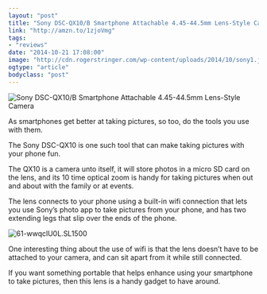 ```yaml
---
layout: "post"
title: "Sony DSC-QX10/B Smartphone Attachable 4.45-44.5mm Lens-Style Camera"
link: "http://amzn.to/1zjoVmg"
tags: 
- "reviews"
date: "2014-10-21 17:08:00"
image: "http://cdn.rogerstringer.com/wp-content/uploads/2014/10/sony1.jpg"
ogtype: "article"
bodyclass: "post"
---
```


![Sony DSC-QX10/B Smartphone Attachable 4.45-44.5mm Lens-Style Camera](http://cdn.rogerstringer.com/wp-content/uploads/2014/10/sony1.jpg "Sony DSC-QX10/B Smartphone Attachable 4.45-44.5mm Lens-Style Camera")

As smartphones get better at taking pictures, so too, do the tools you use with them.

The Sony DSC-QX10 is one such tool that can make taking pictures with your phone fun.

The QX10 is a camera unto itself, it will store photos in a micro SD card on the lens, and its 10 time optical zoom is handy for taking pictures when out and about with the family or at events.

The lens connects to your phone using a built-in wifi connection that lets you use Sony’s photo app to take pictures from your phone, and has two extending legs that slip over the ends of the phone.

![61-wwqclU0L._SL1500_](http://cdn.rogerstringer.com/wp-content/uploads/2014/10/61-wwqclU0L._SL1500_-1024x768.jpg)

One interesting thing about the use of wifi is that the lens doesn’t have to be attached to your camera, and can sit apart from it while still connected.

If you want something portable that helps enhance using your smartphone to take pictures, then this lens is a handy gadget to have around.